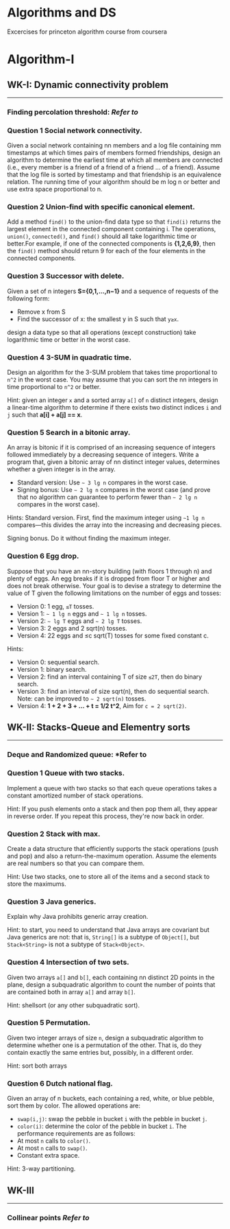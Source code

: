 # Algorithms and DS
Excercises for princeton algorithm course from coursera
# Algorithm-I
## WK-I: Dynamic connectivity problem
----
### Finding percolation threshold: *Refer to [](./doc/1-Percolation-Assignment.pdf)*

### Question 1 Social network connectivity. 
Given a social network containing nn members and a log file containing mm timestamps at which times pairs of members formed friendships, design an algorithm to determine
the earliest time at which all members are connected (i.e., every member is a friend of a friend of a friend ... of a friend). Assume that the log file is sorted by timestamp 
and that friendship is an equivalence relation. The running time of your algorithm should be m log n or better and use extra space proportional to n.

### Question 2 Union-find with specific canonical element. 
Add a method `find()` to the union-find data type so that `find(i)` returns the largest element in the connected component containing i. The operations, `union()`,
`connected()`, and `find()` should all take logarithmic time or better.For example, if one of the connected components is **{1,2,6,9}**, then the `find()` method should return 9
for each of the four elements in the connected components.

### Question 3 Successor with delete. 
Given a set of n integers **S={0,1,...,n−1}** and a sequence of requests of the following form:
- Remove x from S
- Find the successor of x: the smallest y in S such that `y≥x`.

design a data type so that all operations (except construction) take logarithmic time or better in the worst case.

### Question 4 3-SUM in quadratic time. 
Design an algorithm for the 3-SUM problem that takes time proportional to `n^2` in the worst case. You may assume that you can sort the nn integers in time proportional to `n^2` or better.

Hint: given an integer `x` and a sorted array `a[]` of `n` distinct integers, design a linear-time algorithm to determine if there exists two distinct indices `i` and `j` such that **a[i] + a[j] == x**.

### Question 5 Search in a bitonic array. 
An array is bitonic if it is comprised of an increasing sequence of integers followed immediately by a decreasing sequence of integers. Write a program that, given a bitonic array of nn distinct integer values, determines whether a given integer is in the array.

- Standard version: Use `∼ 3 lg n` compares in the worst case.
- Signing bonus: Use `∼ 2 lg n` compares in the worst case (and prove that no algorithm can guarantee to perform fewer than `∼ 2 lg n` compares in the worst case).

Hints: Standard version. First, find the maximum integer using `∼1 lg n` compares—this divides the array into the increasing and decreasing pieces.

Signing bonus. Do it without finding the maximum integer.

### Question 6 Egg drop. 
Suppose that you have an nn-story building (with floors 1 through n) and plenty of eggs. An egg breaks if it is dropped from floor T or higher and does not break otherwise. Your goal is to devise a strategy to determine the value of T given the following limitations on the number of eggs and tosses:

- Version 0: 1 egg, `≤T` tosses.
- Version 1: `∼ 1 lg n` eggs and `∼ 1 lg n` tosses.
- Version 2: `∼ lg T` eggs and `∼ 2 lg T` tosses.
- Version 3: 2 eggs and 2 sqrt(n) tosses.
- Version 4: 22 eggs and ≤c sqrt(T) tosses for some fixed constant c.

Hints:

- Version 0: sequential search.
- Version 1: binary search.
- Version 2: find an interval containing T of size `≤2T`, then do binary search.
- Version 3: find an interval of size sqrt(n), then do sequential search. Note: can be improved to `∼ 2 sqrt(n)` tosses.
- Version 4: **1 + 2 + 3 + ... + t = 1/2 t^2**, Aim for `c = 2 sqrt(2)`.




## WK-II: Stacks-Queue and Elementry sorts
----
### Deque and Randomized queue: *Refer to [](./doc/2-Queues-Assignment.pdf)

### Question 1 Queue with two stacks. 
Implement a queue with two stacks so that each queue operations takes a constant amortized number of stack operations.

Hint: If you push elements onto a stack and then pop them all, they appear in reverse order. If you repeat this process, they're now back in order.

### Question 2 Stack with max.
Create a data structure that efficiently supports the stack operations (push and pop) and also a return-the-maximum operation. Assume the elements are real numbers so that you can compare them.

Hint: Use two stacks, one to store all of the items and a second stack to store the maximums.

### Question 3 Java generics. 
Explain why Java prohibits generic array creation.

Hint: to start, you need to understand that Java arrays are covariant but Java generics are not: that is, `String[]` is a subtype of `Object[]`, but `Stack<String>` is not a subtype of `Stack<Object>`.

### Question 4 Intersection of two sets. 
Given two arrays `a[]` and `b[]`, each containing nn distinct 2D points in the plane, design a subquadratic algorithm to count the number of points that are contained both in array `a[]` and array `b[]`.

Hint: shellsort (or any other subquadratic sort).

### Question 5 Permutation. 
Given two integer arrays of size `n`, design a subquadratic algorithm to determine whether one is a permutation of the other. That is, do they contain exactly the same entries but, possibly, in a different order.

Hint: sort both arrays

### Question 6 Dutch national flag. 
Given an array of n buckets, each containing a red, white, or blue pebble, sort them by color. The allowed operations are:
- `swap(i,j)`: swap the pebble in bucket `i` with the pebble in bucket `j`.
- `color(i)`: determine the color of the pebble in bucket `i`.
The performance requirements are as follows:
- At most `n` calls to `color()`.
- At most `n` calls to `swap()`.
- Constant extra space.

Hint: 3-way partitioning.

## WK-III 
----
### Collinear points *Refer to [](./doc/3-Collinear-Points-Assignment.pdf)* 




